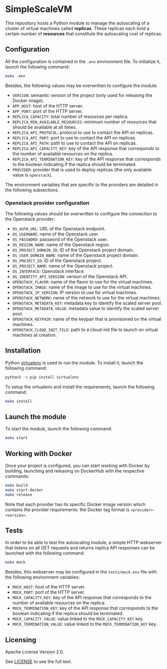 # SimpleScaleVM

This repository hosts a Python module to manage the autoscaling of a cluster of virtual machines called **replicas**. These replicas each hold a certain number of **resources** that constitute the autoscaling cost of replicas.


## Configuration

All the configuration is contained in the `.env` environment file. To initialize it, launch the following command:

```bash
make .env
```

Besides, the following values may be overwritten to configure the module:
* `VERSION`: semantic version of the project (only used for releasing the Docker image).
* `APP_HOST`: host of the HTTP server.
* `APP_PORT`: port of the HTTP server.
* `REPLICA_CAPACITY`: total number of resources per replica.
* `REPLICA_MIN_AVAILABLE_RESOURCES`: minimum number of resources that should be available at all times.
* `REPLICA_API_PROTOCOL`: protocol to use to contact the API on replicas.
* `REPLICA_API_PORT`: port to use to contact the API on replicas.
* `REPLICA_API_PATH`: path to use to contact the API on replicas.
* `REPLICA_API_CAPACITY_KEY`: key of the API response that corresponds to the number of available resources on the replica.
* `REPLICA_API_TERMINATION_KEY`: key of the API response that corresponds to the boolean indicating if the replica should be terminated.
* `PROVIDER`: provider that is used to deploy replicas (the only available value is `openstack`).

The environment variables that are specific to the providers are detailed in the following subsections.

### Openstack provider configuration

The following values should be overwritten to configure the connection to the Openstack provider:
* `OS_AUTH_URL`: URL of the Openstack endpoint.
* `OS_USERNAME`: name of the Openstack user.
* `OS_PASSWORD`: password of the Openstack user.
* `OS_REGION_NAME`: name of the Openstack region.
* `OS_PROJECT_DOMAIN_ID`: ID of the Openstack project domain.
* `OS_USER_DOMAIN_NAME`: name of the Openstack project domain.
* `OS_PROJECT_ID`: ID of the Openstack project.
* `OS_PROJECT_NAME`: name of the Openstack project.
* `OS_INTERFACE`: Openstack interface.
* `OS_IDENTITY_API_VERSION`: version of the Openstack API.
* `OPENSTACK_FLAVOR`: name of the flavor to use for the virtual machines.
* `OPENSTACK_IMAGE`: name of the image to use for the virtual machines.
* `OPENSTACK_IP_VERSION`: IP version to use for virtual machines.
* `OPENSTACK_NETWORK`: name of the network to use for the virtual machines.
* `OPENSTACK_METADATA_KEY`: metadata key to identify the scaled server pool.
* `OPENSTACK_METADATA_VALUE`: metadata value to identify the scaled server pool.
* `OPENSTACK_KEYPAIR`: name of the keypair that is provisioned on the virtual machines.
* `OPENSTACK_CLOUD_INIT_FILE`: path to a cloud-init file to launch on virtual machines at creation.


## Installation

Python [virtualenv](https://virtualenv.pypa.io/en/latest/) is used to run the module. To install it, launch the following command:

```bash
python3 -m pip install virtualenv
```

To setup the virtualenv and install the requirements, launch the following command:

```bash
make install
```


## Launch the module

To start the module, launch the following command:

```bash
make start
```


## Working with Docker

Once your project is configured, you can start working with Docker by building, launching and releasing on DockerHub with the respective commands:

```bash
make build
make start-docker
make release
```

Note that each provider has its specific Docker image version which contains the provider requirements: the Docker tag format is `<provider>-<version>`.


## Tests

In order to be able to test the autoscaling module, a simple HTTP webserver that listens on all GET requests and returns replica API responses can be launched with the following command:

```bash
make mock
```

Besides, this webserver may be configured in the `tests/mock.env` file with the following environment variables:
* `MOCK_HOST`: host of the HTTP server.
* `MOCK_PORT`: port of the HTTP server.
* `MOCK_CAPACITY_KEY`: key of the API response that corresponds to the number of available resources on the replica.
* `MOCK_TERMINATION_KEY`: key of the API response that corresponds to the boolean indicating if the replica should be terminated.
* `MOCK_CAPACITY_VALUE`: value linked to the `MOCK_CAPACITY_KEY` key.
* `MOCK_TERMINATION_VALUE`: value linked to the `MOCK_TERMINATION_KEY` key.


## Licensing

Apache License Version 2.0.

See [LICENSE](./LICENSE) to see the full text.
